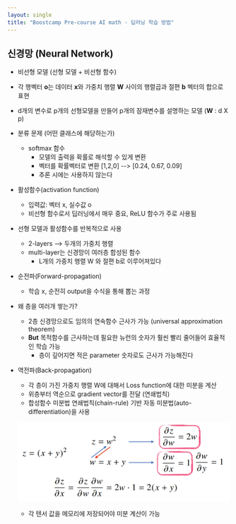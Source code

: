 ```yaml
---
layout: single
title: "Boostcamp Pre-course AI math - 딥러닝 학습 방법"
---
```


## 신경망 (Neural Network)

- 비선형 모델 (선형 모델 + 비선형 함수)
- 각 행벡터 **o**는 데이터 **x**와 가중치 행렬 **W** 사이의 행렬곱과 절편 **b** 벡터의 합으로 표현
- d개의 변수로 p개의 선형모델을 만들어 p개의 잠재변수를 설명하는 모델 (**W** : d X p)
- 분류 문제 (어떤 클래스에 해당하는가)
  - softmax 함수
    - 모델의 출력을 확률로 해석할 수 있게 변환
    - 벡터를 확률벡터로 변환 [1,2,0] --> [0.24, 0.67, 0.09]
    - 추론 시에는 사용하지 않는다
- 활성함수(activation function)
  - 입력값: 벡터 x, 실수값 o
  - 비선형 함수로서 딥러닝에서 매우 중요, ReLU 함수가 주로 사용됨
- 선형 모델과 활성함수를 반복적으로 사용
  - 2-layers --> 두개의 가중치 행렬
  - multi-layer는 신경망이 여러층 합성된 함수
    - L개의 가중치 행렬 W 와 절편 b로 이루어져있다
- 순전파(Forward-propagation)
  - 학습 x, 순전히 output을 수식을 통해 뽑는 과정 
- 왜 층을 여러개 쌓는가?
  - 2층 신경망으로도 임의의 연속함수 근사가 가능 (universal approximation theorem)
  - **But** 목적함수를 근사하는데 필요한 뉴런의 숫자가 훨씬 빨리 줄어들어 효율적인 학습 가능 
    - 층이 깊어지면 적은 parameter 숫자로도 근사가 가능해진다

- 역전파(Back-propagation)

  - 각 층이 가진 가중치 행렬 W에 대해서 Loss function에 대한 미분을 계산
  - 위층부터 역순으로 gradient vector를 전달 (연쇄법칙)
  - 합성함수 미분법 연쇄법칙(chain-rule) 기반 자동 미분법(auto-differentiation)을 사용

  ![jpg](/assets/images/2022-01-09/20220109_165824.jpg)

  - 각 텐서 값을 메모리에 저장되어야 미분 계산이 가능
